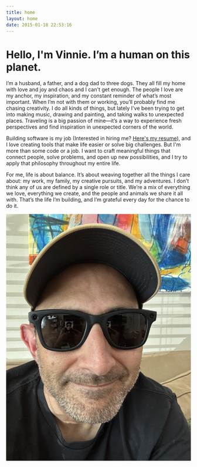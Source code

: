 ```yaml
---
title: home
layout: home
date: 2015-01-18 22:53:16
---
```

# Hello, I'm Vinnie. I’m a human on this planet.

I’m a husband, a father, and a dog dad to three dogs. They all fill my home with love and joy and chaos and I can't get enough. The people I love are my anchor, my inspiration, and my constant reminder of what’s most important. When I’m not with them or working, you’ll probably find me chasing creativity. I do all kinds of things, but lately I've been trying to get into making music, drawing and painting, and taking walks to unexpected places. Traveling is a big passion of mine—it’s a way to experience fresh perspectives and find inspiration in unexpected corners of the world.

Building software is my job (Interested in hiring me? [Here's my resume](/docs/Vincent-Garcia-Resume.pdf)), and I love creating tools that make life easier or solve big challenges. But I'm more than some code or a job. I want to craft meaningful things that connect people, solve problems, and open up new possibilities, and I try to apply that philosophy throughout my entire life.

For me, life is about balance. It’s about weaving together all the things I care about: my work, my family, my creative pursuits, and my adventures. I don’t think any of us are defined by a single role or title. We’re a mix of everything we love, everything we create, and the people and animals we share it all with. That’s the life I’m building, and I’m grateful every day for the chance to do it.

<img src="/assets/me.jpeg" alt="me" class="me">